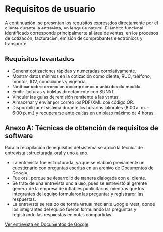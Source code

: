 # Requisitos de usuario
A continuación, se presentan los requisitos expresados directamente por el cliente durante la entrevista, en lenguaje natural.
El ámbito funcional identificado corresponde principalmente al área de ventas, en los procesos de cotización, facturación, emisión de comprobantes electrónicos y transporte.

## Requisitos levantados
- Generar cotizaciones rápidas y numeradas correlativamente.
- Mostrar datos mínimos en la cotización como cliente, RUC, teléfono, montos, IGV, condiciones y vigencia.
- Notificar sobre errores en descripciones o unidades de medida.
- Emitir facturas y boletas directamente con SUNAT.
- Vincular las guías de remisión remitente a las ventas.
- Almacenar y envíar por correo los PDF/XML con código QR.
- Disponibilizar el sistema durante los horarios laborales (8:00 a. m. – 6:00 p. m.) y recuperarse ante caídas en un plazo máximo de 4 horas.

## Anexo A: Técnicas de obtención de requisitos de software
Para la recopilación de requisitos del sistema se aplicó la técnica de entrevista estructurada, oral y uno a uno.
- La entrevista fue estructurada, ya que se elaboró previamente un cuestionario con preguntas escritas en un archivo de Documentos de Google.
- Fue oral, porque se desarrolló de manera dialogada con el cliente.
- Se trató de una entrevista uno a uno, pues se entrevistó al gerente general de la empresa de inflables publicitarios, mientras que los integrantes del equipo formularon las preguntas y registraron las respuestas.
- La entrevista se realizó de forma virtual mediante Google Meet, donde los integrantes del equipo fueron formulando las preguntas y registrando las respuestas en notas compartidas.

[Ver entrevista en Documentos de Google](https://docs.google.com/document/d/1c_yK5jc14I3tKbvmTM3_SAa9zemh8F0Enc9quWXYWGM/edit?usp=sharing)

